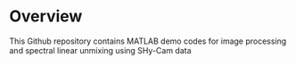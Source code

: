 # Overview 
This Github repository contains MATLAB demo codes for image processing and spectral linear unmixing
using SHy-Cam data

